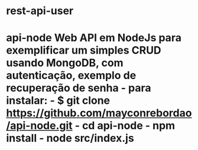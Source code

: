 # rest-api-user
# api-node Web API em NodeJs para exemplificar um simples CRUD usando MongoDB, com autenticação, exemplo de recuperação de senha      - para instalar:         - $ git clone https://github.com/mayconrebordao/api-node.git         - cd api-node         - npm install         - node src/index.js
